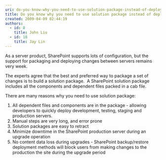 ```yaml
---
uri: do-you-know-why-you-need-to-use-solution-package-instead-of-deployment-manually
title: Do you know why you need to use solution package instead of deployment manually?
created: 2009-04-09 02:44:19
authors:
  - id: 8
    title: John Liu
  - id: 18
    title: Jay Lin
---
```





<span class='intro'> 
  <p>As a server product, SharePoint supports lots of configuration, but the support for packaging and deploying changes between servers remains very week.</p>
<p>The experts agree that the best&#160;and preferred way&#160;to package a set of changes is to build a solution package.&#160; A SharePoint solution package includes all the components and dependent files packed in a cab file.</p>
<p>There are&#160;many reasons why you need to use solution package&#58; </p>
 </span>


  <ol type="1">
    <li class="MsoNormal"><span>All&#160;dependent files and components are in the package - allowing developers to&#160;quickly deploy development, testing, staging and production servers.&#160;</span> </li>
    <li class="MsoNormal"><span>Manual steps are very long, and error prone</span> </li>
    <li class="MsoNormal"><span>Solution packages are easy to retract</span> </li>
    <li class="MsoNormal"><span>Minimize downtime in the SharePoint production server during an upgrade operation</span> </li>
    <li class="MsoNormal"><span>No content data loss during upgrades - SharePoint backup/restore deployment methods will block users from making changes to the production the site during the upgrade period</span></li>
</ol>



